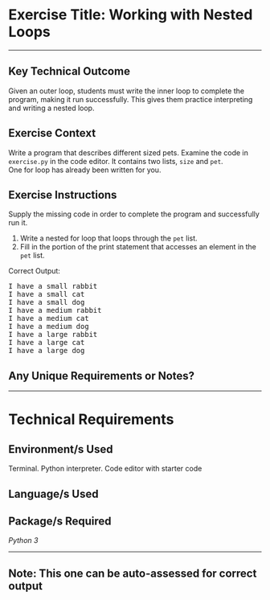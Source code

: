 # Exercise Title: Working with Nested Loops
---
## Key Technical Outcome
Given an outer loop, students must write the inner loop to complete the program, making it run successfully. This gives them practice interpreting and writing a nested loop.

## Exercise Context
Write a program that describes different sized pets. 
Examine the code in <code>exercise.py</code> in the code editor.
It contains two lists, <code>size</code> and <code>pet</code>.  
One for loop has already been written for you. 

## Exercise Instructions
Supply the missing code in order to complete the program and successfully run it.

  1. Write a nested for loop that loops through the <code>pet</code> list.
  2. Fill in the portion of the print statement that accesses an element in the <code>pet</code> list.

Correct Output:<br>
<pre>I have a small rabbit
I have a small cat
I have a small dog
I have a medium rabbit
I have a medium cat
I have a medium dog
I have a large rabbit
I have a large cat
I have a large dog</pre>

## Any Unique Requirements or Notes?

---
# Technical Requirements
<em><strong></strong></em>

## Environment/s Used
Terminal. Python interpreter. Code editor with starter code

## Language/s Used
<em></em>

## Package/s Required
<em>Python 3</em>

---
## Note: This one can be auto-assessed for correct output
